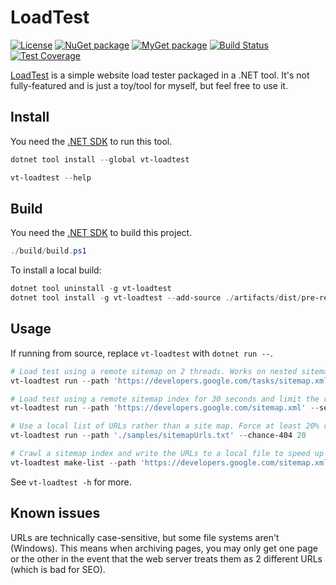 # LoadTest

[![License](https://img.shields.io/github/license/void-type/LoadTest.svg)](https://github.com/void-type/LoadTest/blob/main/LICENSE.txt)
[![NuGet package](https://img.shields.io/nuget/v/Vt-loadtest.svg)](https://www.nuget.org/packages/vt-loadtest/)
[![MyGet package](https://img.shields.io/myget/voidcoredev/vpre/vt-loadtest.svg?label=myget)](https://www.myget.org/feed/voidcoredev/package/nuget/vt-loadtest)
[![Build Status](https://img.shields.io/azure-devops/build/void-type/VoidCore/22/main)](https://dev.azure.com/void-type/VoidCore/_build/latest?definitionId=22&branchName=main)
[![Test Coverage](https://img.shields.io/azure-devops/coverage/void-type/VoidCore/22/main)](https://dev.azure.com/void-type/VoidCore/_build/latest?definitionId=22&branchName=main)

[LoadTest](https://github.com/void-type/loadtest) is a simple website load tester packaged in a .NET tool. It's not fully-featured and is just a toy/tool for myself, but feel free to use it.

## Install

You need the [.NET SDK](https://dot.net/download) to run this tool.

```powershell
dotnet tool install --global vt-loadtest

vt-loadtest --help
```

## Build

You need the [.NET SDK](https://dot.net/download) to build this project.

```powershell
./build/build.ps1
```

To install a local build:

```powershell
dotnet tool uninstall -g vt-loadtest
dotnet tool install -g vt-loadtest --add-source ./artifacts/dist/pre-release --prerelease
```

## Usage

If running from source, replace `vt-loadtest` with `dotnet run --`.

```powershell
# Load test using a remote sitemap on 2 threads. Works on nested sitemap indexes.
vt-loadtest run --path 'https://developers.google.com/tasks/sitemap.xml' --threads 2

# Load test using a remote sitemap index for 30 seconds and limit the rate of requests.
vt-loadtest run --path 'https://developers.google.com/sitemap.xml' --seconds 30 --delay

# Use a local list of URLs rather than a site map. Force at least 20% chance of 404.
vt-loadtest run --path './samples/sitemapUrls.txt' --chance-404 20

# Crawl a sitemap index and write the URLs to a local file to speed up repeat runs where sitemap retrieval is slow.
vt-loadtest make-list --path 'https://developers.google.com/sitemap.xml' --output './samples/url-list.txt'
```

See `vt-loadtest -h` for more.

## Known issues

URLs are technically case-sensitive, but some file systems aren't (Windows). This means when archiving pages, you may only get one page or the other in the event that the web server treats them as 2 different URLs (which is bad for SEO).

